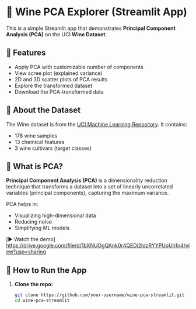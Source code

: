 # 🍷 Wine PCA Explorer (Streamlit App)

This is a simple Streamlit app that demonstrates **Principal Component Analysis (PCA)** on the UCI **Wine Dataset**.

## 📌 Features

- Apply PCA with customizable number of components
- View scree plot (explained variance)
- 2D and 3D scatter plots of PCA results
- Explore the transformed dataset
- Download the PCA-transformed data

## 📄 About the Dataset

The Wine dataset is from the [UCI Machine Learning Repository](https://archive.ics.uci.edu/ml/datasets/wine). It contains:

- 178 wine samples
- 13 chemical features
- 3 wine cultivars (target classes)

## 🧠 What is PCA?

**Principal Component Analysis (PCA)** is a dimensionality reduction technique that transforms a dataset into a set of linearly uncorrelated variables (principal components), capturing the maximum variance.

PCA helps in:
- Visualizing high-dimensional data
- Reducing noise
- Simplifying ML models

[▶️ Watch the demo] https://drive.google.com/file/d/1bXNUOgQAnk0r4QEDi2ldzRYYPUoUh1n4/view?usp=sharing

## 🚀 How to Run the App

1. **Clone the repo:**
   ```bash
   git clone https://github.com/your-username/wine-pca-streamlit.git
   cd wine-pca-streamlit
